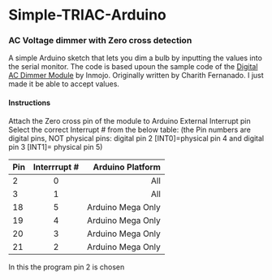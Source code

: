Simple-TRIAC-Arduino
====================

### AC Voltage dimmer with Zero cross detection
A simple Arduino sketch that lets you dim a bulb by inputting the values into the serial monitor. The code is based upoun the sample code of the [Digital AC Dimmer Module](http://www.inmojo.com/store/inmojo-market/item/digital-ac-dimmer-module/) by Inmojo.
Originally written by Charith Fernanado. I just made it be able to accept values.

#### Instructions
Attach the Zero cross pin of the module to Arduino External Interrupt pin
Select the correct Interrupt # from the below table:
(the Pin numbers are digital pins, NOT physical pins:
digital pin 2 [INT0]=physical pin 4 
and digital pin 3 [INT1]= physical pin 5)

 Pin    |  Interrrupt # | Arduino Platform  |
 -------|:-------------:|------------------:|
 2      |  0            |  All              |
 3      |  1            |  All              |
 18     |  5            |  Arduino Mega Only|
 19     |  4            |  Arduino Mega Only|
 20     |  3            |  Arduino Mega Only|
 21     |  2            |  Arduino Mega Only|

In this the program pin 2 is chosen

